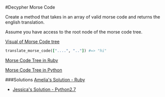 #Decypher Morse Code

Create a method that takes in an array of valid morse code and returns the english translation. 

Assume you have access to the root node of the morse code tree.

[Visual of Morse Code tree](https://apfelmus.nfshost.com/articles/fun-with-morse-code/morse-tree.png)

```Ruby
translate_morse_code(["....", ".."]) #=> "hi"
```

[Morse Code Tree in Ruby](https://github.com/adowns01/Intro-to-Whiteboarding-DBC/blob/master/solutions/morse_code_tree_for_testing.rb)

[Morse Code Tree in Python](solution/morsecodetree.py)

###Solutions
[Amelia's Solution - Ruby](https://github.com/adowns01/Intro-to-Whiteboarding-DBC/blob/master/solutions/morse_code_tree.rb)

- [Jessica's Solution - Python2.7](https://github.com/chatasweetie/whiteboarding-and-coding-problems/blob/master/questions/decypher_morse_code/solution/decypher_morse_code.py)
